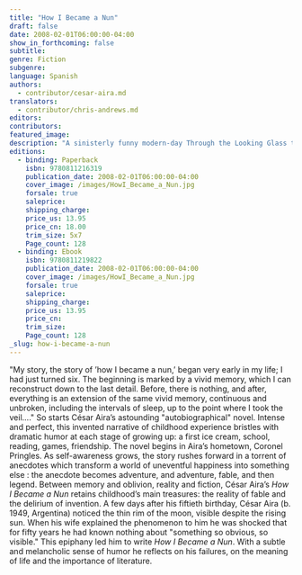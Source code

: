 ```yaml
---
title: "How I Became a Nun"
draft: false
date: 2008-02-01T06:00:00-04:00
show_in_forthcoming: false
subtitle:
genre: Fiction
subgenre:
language: Spanish
authors:
  - contributor/cesar-aira.md
translators:
  - contributor/chris-andrews.md
editors:
contributors:
featured_image:
description: "A sinisterly funny modern-day Through the Looking Glass that begins with cyanide poisoning and ends in strawberry ice cream. "
editions:
  - binding: Paperback
    isbn: 9780811216319
    publication_date: 2008-02-01T06:00:00-04:00
    cover_image: /images/HowI_Became_a_Nun.jpg
    forsale: true
    saleprice:
    shipping_charge:
    price_us: 13.95
    price_cn: 18.00
    trim_size: 5x7
    Page_count: 128
  - binding: Ebook
    isbn: 9780811219822
    publication_date: 2008-02-01T06:00:00-04:00
    cover_image: /images/HowI_Became_a_Nun.jpg
    forsale: true
    saleprice:
    shipping_charge:
    price_us: 13.95
    price_cn:
    trim_size:
    Page_count: 128
_slug: how-i-became-a-nun
---
```


"My story, the story of ’how I became a nun,’ began very early in my life; I had just turned six. The beginning is marked by a vivid memory, which I can reconstruct down to the last detail. Before, there is nothing, and after, everything is an extension of the same vivid memory, continuous and unbroken, including the intervals of sleep, up to the point where I took the veil...." So starts César Aira’s astounding "autobiographical" novel. Intense and perfect, this invented narrative of childhood experience bristles with dramatic humor at each stage of growing up: a first ice cream, school, reading, games, friendship. The novel begins in Aira’s hometown, Coronel Pringles. As self-awareness grows, the story rushes forward in a torrent of anecdotes which transform a world of uneventful happiness into something else : the anecdote becomes adventure, and adventure, fable, and then legend. Between memory and oblivion, reality and fiction, César Aira’s _How I Became a Nun_ retains childhood’s main treasures: the reality of fable and the delirium of invention. A few days after his fiftieth birthday, César Aira (b. 1949, Argentina) noticed the thin rim of the moon, visible despite the rising sun. When his wife explained the phenomenon to him he was shocked that for fifty years he had known nothing about "something so obvious, so visible." This epiphany led him to write _How I Became a Nun_. With a subtle and melancholic sense of humor he reflects on his failures, on the meaning of life and the importance of literature.


